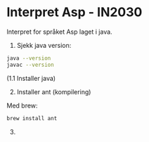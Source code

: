 # Interpret Asp - IN2030

Interpret for språket Asp laget i java.



1. Sjekk java version:
```bash
java --version
javac --version
```

(1.1 Installer java)

2. Installer ant (kompilering)

Med brew:
```bash
brew install ant
```

3. 




